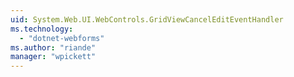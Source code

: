 ```yaml
---
uid: System.Web.UI.WebControls.GridViewCancelEditEventHandler
ms.technology: 
  - "dotnet-webforms"
ms.author: "riande"
manager: "wpickett"
---
```

